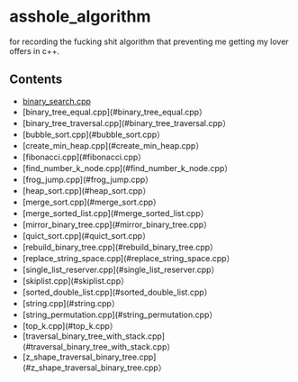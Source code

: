 # asshole_algorithm
for recording the fucking shit algorithm that preventing me getting my lover offers in c++.

## Contents
- [binary_search.cpp](#https://github.com/yyyshi/asshole_algorithm/blob/main/binary_search.cpp)
- [binary_tree_equal.cpp](#binary_tree_equal.cpp）
- [binary_tree_traversal.cpp](#binary_tree_traversal.cpp）
- [bubble_sort.cpp](#bubble_sort.cpp）
- [create_min_heap.cpp](#create_min_heap.cpp）
- [fibonacci.cpp](#fibonacci.cpp）
- [find_number_k_node.cpp](#find_number_k_node.cpp）
- [frog_jump.cpp](#frog_jump.cpp）
- [heap_sort.cpp](#heap_sort.cpp）
- [merge_sort.cpp](#merge_sort.cpp）
- [merge_sorted_list.cpp](#merge_sorted_list.cpp）
- [mirror_binary_tree.cpp](#mirror_binary_tree.cpp）
- [quict_sort.cpp](#quict_sort.cpp）
- [rebuild_binary_tree.cpp](#rebuild_binary_tree.cpp）
- [replace_string_space.cpp](#replace_string_space.cpp）
- [single_list_reserver.cpp](#single_list_reserver.cpp）
- [skiplist.cpp](#skiplist.cpp）
- [sorted_double_list.cpp](#sorted_double_list.cpp）
- [string.cpp](#string.cpp）
- [string_permutation.cpp](#string_permutation.cpp）
- [top_k.cpp](#top_k.cpp）
- [traversal_binary_tree_with_stack.cpp](#traversal_binary_tree_with_stack.cpp）
- [z_shape_traversal_binary_tree.cpp](#z_shape_traversal_binary_tree.cpp）
